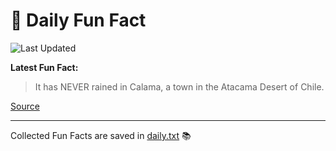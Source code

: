 # 🌟 Daily Fun Fact

![Last Updated](https://img.shields.io/badge/Last_Updated-2025_09_02-blue?style=flat-square)

**Latest Fun Fact:**

> It has NEVER rained in Calama, a town in the Atacama Desert of Chile.

[Source](http://www.djtech.net/humor/useless_facts.htm)

---

Collected Fun Facts are saved in [daily.txt](daily.txt) 📚
